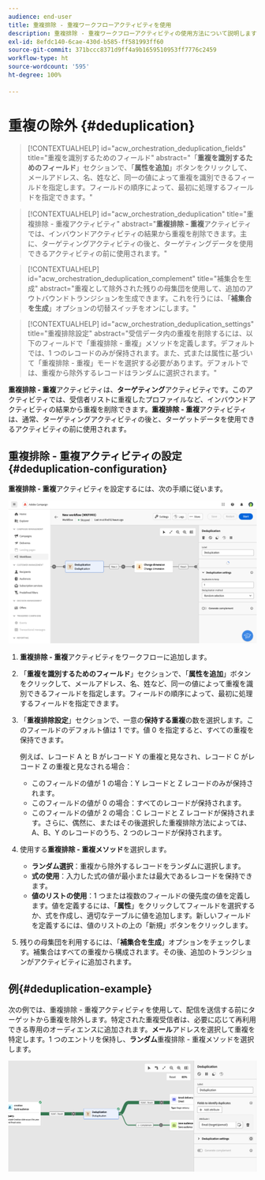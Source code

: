 ```yaml
---
audience: end-user
title: 重複排除 - 重複ワークフローアクティビティを使用
description: 重複排除 - 重複ワークフローアクティビティの使用方法について説明します
exl-id: 8efdc140-6cae-430d-b585-ff581993ff60
source-git-commit: 371bccc8371d9ff4a9b1659510953ff7776c2459
workflow-type: ht
source-wordcount: '595'
ht-degree: 100%

---
```


# 重複の除外 {#deduplication}

>[!CONTEXTUALHELP]
>id="acw_orchestration_deduplication_fields"
>title="重複を識別するためのフィールド"
>abstract="「**重複を識別するためのフィールド**」セクションで、「**属性を追加**」ボタンをクリックして、メールアドレス、名、姓など、同一の値によって重複を識別できるフィールドを指定します。フィールドの順序によって、最初に処理するフィールドを指定できます。"

>[!CONTEXTUALHELP]
>id="acw_orchestration_deduplication"
>title="重複排除 - 重複アクティビティ"
>abstract="**重複排除 - 重複**&#x200B;アクティビティでは、インバウンドアクティビティの結果から重複を削除できます。主に、ターゲティングアクティビティの後と、ターゲティングデータを使用できるアクティビティの前に使用されます。"

>[!CONTEXTUALHELP]
>id="acw_orchestration_deduplication_complement"
>title="補集合を生成"
>abstract="重複として除外された残りの母集団を使用して、追加のアウトバウンドトランジションを生成できます。これを行うには、「**補集合を生成**」オプションの切替スイッチをオンにします。"

>[!CONTEXTUALHELP]
>id="acw_orchestration_deduplication_settings"
>title="重複排除設定"
>abstract="受信データ内の重複を削除するには、以下のフィールドで「重複排除 - 重複」メソッドを定義します。デフォルトでは、1 つのレコードのみが保持されます。また、式または属性に基づいて「重複排除 - 重複」モードを選択する必要があります。デフォルトでは、重複から除外するレコードはランダムに選択されます。"

**重複排除 - 重複**&#x200B;アクティビティは、**ターゲティング**&#x200B;アクティビティです。このアクティビティでは、受信者リストに重複したプロファイルなど、インバウンドアクティビティの結果から重複を削除できます。**重複排除 - 重複**&#x200B;アクティビティは、通常、ターゲティングアクティビティの後と、ターゲットデータを使用できるアクティビティの前に使用されます。

## 重複排除 - 重複アクティビティの設定{#deduplication-configuration}

**重複排除 - 重複**&#x200B;アクティビティを設定するには、次の手順に従います。

![](../assets/workflow-deduplication.png)

1. **重複排除 - 重複**&#x200B;アクティビティをワークフローに追加します。

1. 「**重複を識別するためのフィールド**」セクションで、「**属性を追加**」ボタンをクリックして、メールアドレス、名、姓など、同一の値によって重複を識別できるフィールドを指定します。フィールドの順序によって、最初に処理するフィールドを指定できます。

1. 「**重複排除設定**」セクションで、一意の&#x200B;**保持する重複**&#x200B;の数を選択します。このフィールドのデフォルト値は 1 です。値 0 を指定すると、すべての重複を保持できます。

   例えば、レコード A と B がレコード Y の重複と見なされ、レコード C がレコード Z の重複と見なされる場合：

   * このフィールドの値が 1 の場合：Y レコードと Z レコードのみが保持されます。
   * このフィールドの値が 0 の場合：すべてのレコードが保持されます。
   * このフィールドの値が 2 の場合：C レコードと Z レコードが保持されます。さらに、偶然に、またはその後選択した重複排除方法によっては、A、B、Y のレコードのうち、2 つのレコードが保持されます。

1. 使用する&#x200B;**重複排除 - 重複メソッド**&#x200B;を選択します。

   * **ランダム選択**：重複から除外するレコードをランダムに選択します。
   * **式の使用**：入力した式の値が最小または最大であるレコードを保持できます。
   * **値のリストの使用**：1 つまたは複数のフィールドの優先度の値を定義します。値を定義するには、「**属性**」をクリックしてフィールドを選択するか、式を作成し、適切なテーブルに値を追加します。新しいフィールドを定義するには、値のリストの上の「新規」ボタンをクリックします。

1. 残りの母集団を利用するには、「**補集合を生成**」オプションをチェックします。補集合はすべての重複から構成されます。その後、追加のトランジションがアクティビティに追加されます。

## 例{#deduplication-example}

次の例では、重複排除 - 重複アクティビティを使用して、配信を送信する前にターゲットから重複を除外します。特定された重複受信者は、必要に応じて再利用できる専用のオーディエンスに追加されます。**メール**&#x200B;アドレスを選択して重複を特定します。1 つのエントリを保持し、**ランダム**&#x200B;重複排除 - 重複メソッドを選択します。

![](../assets/workflow-deduplication-example.png)
